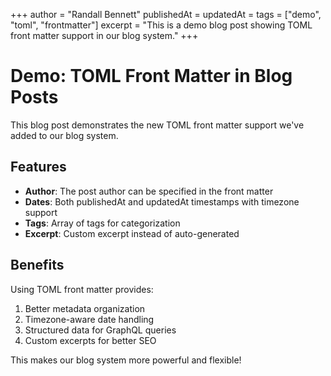 +++
author = "Randall Bennett"
publishedAt =
updatedAt =
tags = ["demo", "toml", "frontmatter"]
excerpt = "This is a demo blog post showing TOML front matter support in our blog system."
+++

# Demo: TOML Front Matter in Blog Posts

This blog post demonstrates the new TOML front matter support we've added to our
blog system.

## Features

- **Author**: The post author can be specified in the front matter
- **Dates**: Both publishedAt and updatedAt timestamps with timezone support
- **Tags**: Array of tags for categorization
- **Excerpt**: Custom excerpt instead of auto-generated

## Benefits

Using TOML front matter provides:

1. Better metadata organization
2. Timezone-aware date handling
3. Structured data for GraphQL queries
4. Custom excerpts for better SEO

This makes our blog system more powerful and flexible!
